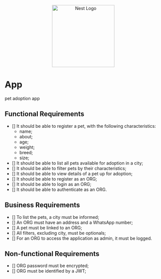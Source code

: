 <p align="center">
  <a href="http://nestjs.com/" target="blank"><img src="https://nestjs.com/img/logo-small.svg" width="200" alt="Nest Logo" /></a>
</p>

[circleci-image]: https://img.shields.io/circleci/build/github/nestjs/nest/master?token=abc123def456
[circleci-url]: https://circleci.com/gh/nestjs/nest

# App

pet adoption app

## Functional Requirements
- [] It should be able to register a pet, with the following characteristics:
  - name;
  - about;
  - age;
  - weight;
  - breed;
  - size;
- [] It should be able to list all pets available for adoption in a city;
- [] It should be able to filter pets by their characteristics;
- [] It should be able to view details of a pet up for adoption;
- [] It should be able to register as an ORG;
- [] It should be able to login as an ORG;
- [] It should be able to authenticate as an ORG.


## Business Requirements
- [] To list the pets, a city must be informed;
- [] An ORG must have an address and a WhatsApp number;
- [] A pet must be linked to an ORG;
- [] All filters, excluding city, must be optionals;
- [] For an ORG to access the application as admin, it must be logged.


## Non-functional Requirements
- [] ORG password must be encrypted;
- [] ORG must be identified by a JWT;
